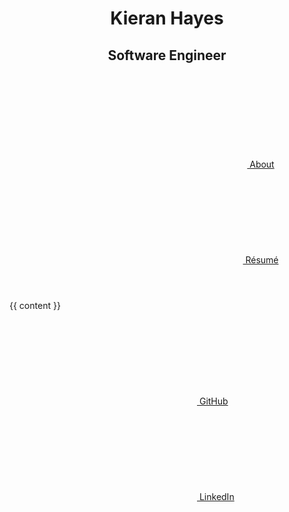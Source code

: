 <!--
Hello there!

This website uses Jekyll and is hosted on GitHub pages as it only needs a simple hosting platform.
Other than the image icons I have hand created all the markup and styles for this website.
I like to ensure my work is not just visually clean, but that the source is well thought through and is simple and semantic as possible.

If you are interested in viewing the source for this site you can find it on my GitHub account at https://github.com/khayes
If you have any questions or suggestions please reach out to me at kieran@khayes.ie
-->

<!DOCTYPE html>
<html>
  <head>
    <meta charset="utf-8">
    <title>Kieran Hayes {% if page.title %} {{ page.title }} {% endif %}</title>
    <meta http-equiv="Content-Security-Policy" content="block-all-mixed-content; default-src 'none'; img-src 'self'; style-src 'self';">
    <link rel="stylesheet" href="/assets/site.css" />
  </head>
  <body>
    <header id="header">
      <hgroup>
        <h1>Kieran Hayes</h1>
        <h2 class="subtitle">Software Engineer</h2>
      </hgroup>
      <nav>
        <!--
        <a href="/blog/">
          <svg><use href="{{ '/assets/minima-social-icons.svg#blog' | relative_url }}"></use></svg> Blog
          </a>
        <a href="/projects/">
          <svg><use href="{{ '/assets/minima-social-icons.svg#projects' | relative_url }}"></use></svg> Projects
        </a>
        -->
        <a href="/about/">
          <svg><use href="{{ '/assets/minima-social-icons.svg#about' | relative_url }}"></use></svg> About
        </a>
        <a href="/resume/">
          <svg><use href="{{ '/assets/minima-social-icons.svg#résumé' | relative_url }}"></use></svg> Résumé
        </a>
      </nav>
    </header>
    <main id="content">{{ content }}</main>
    <footer id="footer">
      <nav>
        <a href="https://github.com/khayes/" title="GitHub" class="github" target="_blank">
          <svg><use href="{{ '/assets/minima-social-icons.svg#github' | relative_url }}"></use></svg> GitHub
        </a>
        <a href="https://www.linkedin.com/in/kieran-hayes/" title="LinkedIn" target="_blank">
          <svg><use href="{{ '/assets/minima-social-icons.svg#linkedin' | relative_url }}"></use></svg> LinkedIn
        </a>
      </nav>
    </footer>
  </body>
</html>